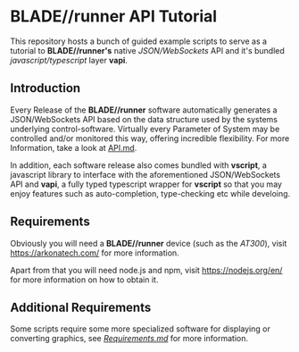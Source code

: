 # BLADE//runner API Tutorial
This repository hosts a bunch of guided example scripts to serve as a tutorial to **BLADE//runner's** native *JSON/WebSockets* API and it's bundled *javascript/typescript* layer **vapi**.

## Introduction
Every Release of the **BLADE//runner** software automatically generates a JSON/WebSockets API based on the data structure used by the systems underlying control-software. Virtually every Parameter of System may be controlled and/or monitored this way, offering incredible flexibility. For more Information, take a look at [API.md](API.md).

In addition, each software release also comes bundled with **vscript**, a javascript library to interface with the aforementioned JSON/WebSockets API and **vapi**, a fully typed typescript wrapper for **vscript** so that you may enjoy features such as auto-completion, type-checking etc while develoing.

## Requirements 
Obviously you will need a **BLADE//runner** device (such as the *AT300*), visit https://arkonatech.com/ for more information.

Apart from that you will need node.js and npm, visit https://nodejs.org/en/ for more information on how to obtain it.

## Additional Requirements
Some scripts require some more specialized software for displaying or converting graphics, see [*Requirements.md*](requirements.md) for more information.
